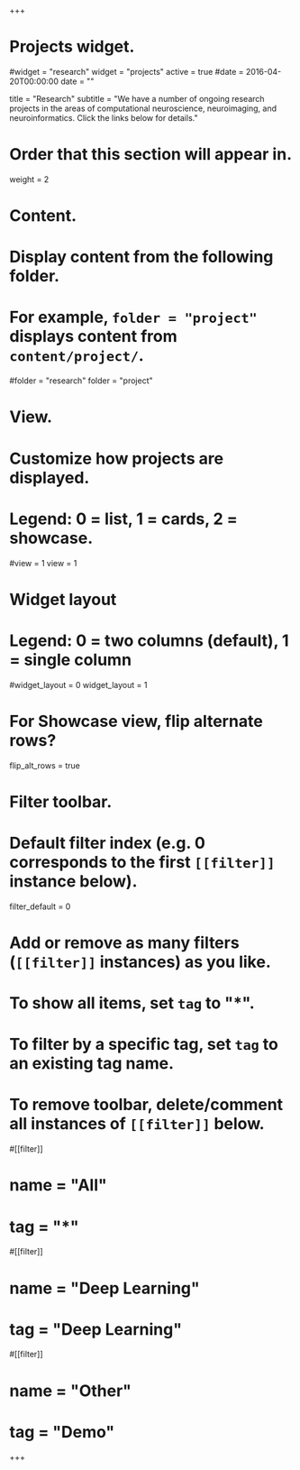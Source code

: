 +++
# Projects widget.
#widget = "research"
widget = "projects"
active = true
#date = 2016-04-20T00:00:00
date = ""

title = "Research"
subtitle = "We have a number of ongoing research projects in the areas of computational neuroscience, neuroimaging, and neuroinformatics. Click the links below for details."

# Order that this section will appear in.
weight = 2

# Content.
# Display content from the following folder.
# For example, `folder = "project"` displays content from `content/project/`.
#folder = "research"
folder = "project"

# View.
# Customize how projects are displayed.
# Legend: 0 = list, 1 = cards, 2 = showcase.
#view = 1
view = 1

# Widget layout
# Legend: 0 = two columns (default), 1 = single column
#widget_layout = 0
widget_layout = 1


# For Showcase view, flip alternate rows?
flip_alt_rows = true

# Filter toolbar.

# Default filter index (e.g. 0 corresponds to the first `[[filter]]` instance below).
filter_default = 0

# Add or remove as many filters (`[[filter]]` instances) as you like.
# To show all items, set `tag` to "*".
# To filter by a specific tag, set `tag` to an existing tag name.
# To remove toolbar, delete/comment all instances of `[[filter]]` below.

#[[filter]]
#  name = "All"
#  tag = "*"

#[[filter]]
#  name = "Deep Learning"
#  tag = "Deep Learning"

#[[filter]]
#  name = "Other"
#  tag = "Demo"

+++
